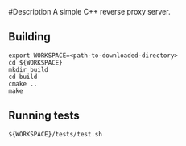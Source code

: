 #Description
A simple C++ reverse proxy server.

## Building
    export WORKSPACE=<path-to-downloaded-directory>
    cd ${WORKSPACE}
    mkdir build
    cd build
    cmake ..
    make 

## Running tests
    ${WORKSPACE}/tests/test.sh
